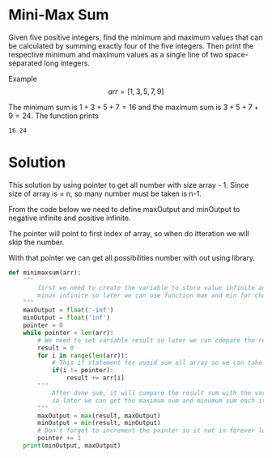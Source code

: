 # Mini-Max Sum 
Given five positive integers, find the minimum and maximum values that can be calculated by summing exactly four of the five integers. Then print the respective minimum and maximum values as a single line of two space-separated long integers.

Example
$$arr = [1,3,5,7,9]$$

The minimum sum is 
$1+3+5+7 = 16$
and the maximum sum is 
$3+5+7+9 = 24$. The function prints
```
16 24
```

# Solution
This solution by using pointer to get all number with size array - 1.
Since size of array is = n, so many number must be taken is n-1.

From the code below we need to define maxOutput and minOutput to negative infinite and positive infinite.

The pointer will point to first index of array, so when do itteration we will skip the number.

With that pointer we can get all possibilities number with out using library.
```python
def minimaxsum(arr):
    """
        first we need to create the variable to store value infinite and 
        minus infinite so later we can use function max and min for change the value 
    """
    maxOutput = float('-inf')
    minOutput = float('inf')
    pointer = 0
    while pointer < len(arr):
        # We need to set variable result so later we can compare the result of calculation
        result = 0
        for i in range(len(arr)):
            # This if statement for avoid sum all array so we can take value len(arr) - 1
            if(i != pointer):
                result += arr[i]
        """
            After done sum, it will compare the result sum with the variable maxOutput and minOutput
            so later we can get the maximum sum and minumum sum each itteration
        """
        maxOutput = max(result, maxOutput)
        minOutput = min(result, minOutput)
        # Don't forget to increment the pointer so it not in forever loop
        pointer += 1
    print(minOutput, maxOutput)

```
